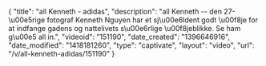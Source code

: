 {
    "title": "all Kenneth - adidas",
    "description": "all Kenneth -- den 27-\u00e5rige fotograf Kenneth Nguyen har et sj\u00e6ldent godt \u00f8je for at indfange gadens og nattelivets s\u00e6rlige \u00f8jeblikke. Se ham g\u00e5 all in.",
    "videoid": "151190",
    "date_created": "1396646916",
    "date_modified": "1418181260",
    "type": "captivate",
    "layout": "video",
    "url": "\/v\/all-kenneth-adidas\/151190"
}